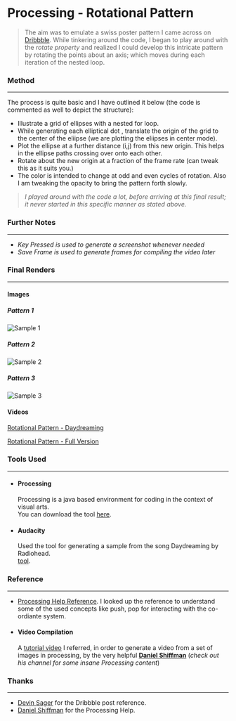 # Processing - Rotational Pattern

> The aim was to emulate a swiss poster pattern I came across on [Dribbble](https://dribbble.com/shots/2198020-This-Station-Is-Non-Operational-At-The-Drive-In).
While tinkering around the code, I began to play around with the *rotate property* and realized I could develop this intricate pattern by rotating the points about an axis; which moves during each iteration of the nested loop.

### Method
---

The process is quite basic and I have outlined it below (the code is commented as well to depict the structure):
 - Illustrate a grid of ellipses with a nested for loop.
 - While generating each elliptical dot , translate the origin of the grid to the center of the eliipse (we are plotting the eliipses in center mode).
 - Plot the ellipse at a further distance (i,j) from this new origin. This helps in the ellipse paths crossing over onto each other.
 - Rotate about the new origin at a fraction of the frame rate (can tweak this as it suits you.)
 - The color is intended to change at odd and even cycles of rotation. Also I am tweaking the opacity to bring the pattern forth slowly.

 > *I played around with the code a lot, before arriving at this final result; it never started in this specific manner as stated above.*

### Further Notes
---
  - *Key Pressed is used to generate a screenshot whenever needed*
  - *Save Frame is used to generate frames for compiling the video later*
  

### Final Renders
---
#### Images

##### Pattern 1
![Sample 1](https://github.com/IllusionInk/Processing_Rotational-Pattern/blob/master/Art%20Renders/Pattern_1.jpg)

##### Pattern 2
![Sample 2](https://github.com/IllusionInk/Processing_Rotational-Pattern/blob/master/Art%20Renders/Pattern_2.jpg)

##### Pattern 3
![Sample 3](https://github.com/IllusionInk/Processing_Rotational-Pattern/blob/master/Art%20Renders/Pattern_3.png)


#### Videos


[Rotational Pattern - Daydreaming](https://vimeo.com/184175456)

[Rotational Pattern - Full Version](https://vimeo.com/184175457)


### Tools Used
---

 - #### Processing
   Processing is a java based environment for coding in the context of visual arts.  
   You can download the tool [here](https://processing.org/download/).

 - #### Audacity
   Used the tool for generating a sample from the song Daydreaming by Radiohead.  
   [tool](http://www.audacityteam.org/).



### Reference
---
 - [Processing Help Reference](https://processing.org/reference).
   I looked up the reference to understand some of the used concepts like push, pop for interacting with the co-ordiante system.

 - #### Video Compilation
   A [tutorial video](https://www.youtube.com/watch?v=G2hI9XL6oyk) I referred, in order to generate a video from a set of images in processing, by the very helpful [**Daniel Shiffman**](https://www.youtube.com/channel/UCvjgXvBlbQiydffZU7m1_aw) (*check out his channel for some insane Processing content*)

   

### Thanks
---
-  [Devin Sager](https://dribbble.com/shots/2198020-This-Station-Is-Non-Operational-At-The-Drive-In) for the Dribbble post reference.
-  [Daniel Shiffman](https://www.youtube.com/channel/UCvjgXvBlbQiydffZU7m1_aw)  for the Processing Help.
